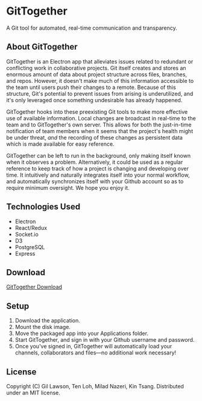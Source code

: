 # GitTogether
A Git tool for automated, real-time communication and transparency.

## About GitTogether
GitTogether is an Electron app that alleviates issues related to redundant or conflicting work in collaborative projects. Git itself creates and stores an enormous amount of data about project structure across files, branches, and repos. However, it doesn't make much of this information accessible to the team until users push their changes to a remote. Because of this structure, Git's potential to prevent issues from arising is underutilized, and it's only leveraged once something undesirable has already happened.

GitTogether hooks into these preexisting Git tools to make more effective use of available information. Local changes are broadcast in real-time to the team and to GitTogether's own server. This allows for both the just-in-time notification of team members when it seems that the project's health might be under threat, _and_ the recording of these changes as persistent data which is made available for easy reference.

GitTogether can be left to run in the background, only making itself known when it observes a problem. Alternatively, it could be used as a regular reference to keep track of how a project is changing and developing over time. It intuitively and naturally integrates itself into your normal workflow, and automatically synchronizes itself with your Github account so as to require minimum oversight. We hope you enjoy it.

## Technologies Used
- Electron
- React/Redux
- Socket.io
- D3
- PostgreSQL
- Express

## Download
[GitTogether Download](http://www101.zippyshare.com/v/CdLRyiB0/file.html)

## Setup
1. Download the application.
2. Mount the disk image.
3. Move the packaged app into your Applications folder.
4. Start GitTogether, and sign in with your Github username and password.
5. Once you've signed in, GitTogether will automatically load your channels, collaborators and files—no additional work necessary!

## License 
Copyright (C) Gil Lawson, Ten Loh, Milad Nazeri, Kin Tsang. Distributed under an MIT license.
